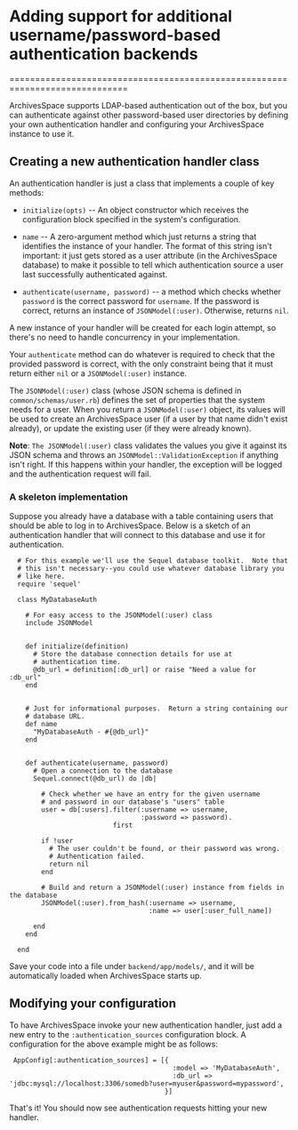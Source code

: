 # Adding support for additional username/password-based authentication backends
=============================================================================

ArchivesSpace supports LDAP-based authentication out of the box, but
you can authenticate against other password-based user directories by
defining your own authentication handler and configuring your
ArchivesSpace instance to use it.


## Creating a new authentication handler class

An authentication handler is just a class that implements a couple of
key methods:

  * `initialize(opts)` -- An object constructor which receives the
    configuration block specified in the system's configuration.

  * `name` -- A zero-argument method which just returns a string that
    identifies the instance of your handler.  The format of this
    string isn't important: it just gets stored as a user attribute
    (in the ArchivesSpace database) to make it possible to tell which
    authentication source a user last successfully authenticated
    against.

  * `authenticate(username, password)` -- a method which checks
    whether `password` is the correct password for `username`.  If the
    password is correct, returns an instance of `JSONModel(:user)`.
    Otherwise, returns `nil`.

A new instance of your handler will be created for each login attempt,
so there's no need to handle concurrency in your implementation.

Your `authenticate` method can do whatever is required to check that
the provided password is correct, with the only constraint being that
it must return either `nil` or a `JSONModel(:user)` instance.

The `JSONModel(:user)` class (whose JSON schema is defined in
`common/schemas/user.rb`) defines the set of properties that the
system needs for a user.  When you return a `JSONModel(:user)` object,
its values will be used to create an ArchivesSpace user (if a user by
that name didn't exist already), or update the existing user (if they
were already known).

**Note**: `The JSONModel(:user)` class validates the values you give it
against its JSON schema and throws an `JSONModel::ValidationException`
if anything isn't right.  If this happens within your handler, the
exception will be logged and the authentication request will fail.

### A skeleton implementation

Suppose you already have a database with a table containing users that
should be able to log in to ArchivesSpace.  Below is a sketch of an
authentication handler that will connect to this database and use it
for authentication.


      # For this example we'll use the Sequel database toolkit.  Note that
      # this isn't necessary--you could use whatever database library you
      # like here.
      require 'sequel'

      class MyDatabaseAuth

        # For easy access to the JSONModel(:user) class
        include JSONModel


        def initialize(definition)
          # Store the database connection details for use at
          # authentication time.
          @db_url = definition[:db_url] or raise "Need a value for :db_url"
        end


        # Just for informational purposes.  Return a string containing our
        # database URL.
        def name
          "MyDatabaseAuth - #{@db_url}"
        end


        def authenticate(username, password)
          # Open a connection to the database
          Sequel.connect(@db_url) do |db|

            # Check whether we have an entry for the given username
            # and password in our database's "users" table
            user = db[:users].filter(:username => username,
                                     :password => password).
                              first

            if !user
              # The user couldn't be found, or their password was wrong.
              # Authentication failed.
              return nil
            end

            # Build and return a JSONModel(:user) instance from fields in the database
            JSONModel(:user).from_hash(:username => username,
                                       :name => user[:user_full_name])

          end
        end

      end


Save your code into a file under `backend/app/models/`, and it will be
automatically loaded when ArchivesSpace starts up.



## Modifying your configuration

To have ArchivesSpace invoke your new authentication handler, just add
a new entry to the `:authentication_sources` configuration block.
A configuration for the above example might be as follows:

     AppConfig[:authentication_sources] = [{
                                             :model => 'MyDatabaseAuth',
                                             :db_url => 'jdbc:mysql://localhost:3306/somedb?user=myuser&password=mypassword',
                                           }]

That's it!  You should now see authentication requests hitting your
new handler.
